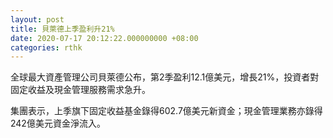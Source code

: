 ```yaml
---
layout: post
title: 貝萊德上季盈利升21%
date: 2020-07-17 20:12:22.000000000 +08:00
categories: rthk
---
```


全球最大資產管理公司貝萊德公布，第2季盈利12.1億美元，增長21%，投資者對固定收益及現金管理服務需求急升。

集團表示，上季旗下固定收益基金錄得602.7億美元新資金；現金管理業務亦錄得242億美元資金淨流入。
